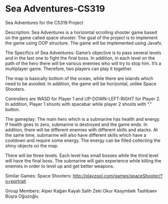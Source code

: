 # Sea Adventures-CS319
Sea Adventures for the CS319 Project

Description:
	Sea Adventures is a horizontal scrolling shooter game based on the game called space shooter. The goal of the project is to implement the game using OOP structure. The game will be implemented using Javafx.

The Specifics of Sea Adventures:
Game’s objective is to pass several levels and in the last one to fight the final boss. In addition, in each level on the path of the hero there will be various enemies who will try to stop him.
It’s a multiplayer game. Therefore, two players can play it together.

The map is basically bottom of the ocean, while there are islands which need to be avoided. In addition, the game will be horizontal, unlike Space Shooters. 

Controllers are WASD for Player 1 and UP-DOWN-LEFT-RIGHT for Player 2. In addition, Player 1 shoots with spacebar while player 2 shoots with “.” button.

The gameplay: The main hero which is a submarine has health and energy. If health goes to zero, submarine is destroyed and the game ends. In addition, there will be different enemies with different skills and atacks. At the same time, submarine will also have different skills which have a cooldown and require some energy. The energy can be filled collecting the shiny objects on the map.

There will be three levels. Each level has small bosses while the third level will have the final boss. The submarine will gain experience while killing the enemies in order to level up and get better weapons.     

Similar Games:
	Space Shooters: http://playzool.com/games/spaceShooter/?o=portrait
	
Group Members:
Alper Kağan Kayalı   Salih Zeki Okur   Kasymbek Tashbaev   Büşra Oğuzoğlu 

